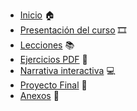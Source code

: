 - [Inicio](README.md) 🏠
- [Presentación del curso](/presentacion/README.md) 🎞️
- [Lecciones](/Lecciones/README.md) 📚
- [Ejercicios PDF](/Ejercicios/README.md) 📄
- [Narrativa interactiva](/narrativa/README.mdl) 💻
- [Proyecto Final](/Lecciones/ProyectoFinal.md) 🚀
- [Anexos](/Anexos/README.md) 📒

